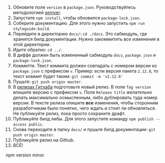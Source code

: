 1. Обновите поле `version` в `package.json`. Руководствуйтесь методологией [semver](https://semver.org/).
2. Запустите `npm install`, чтобы обновился `package-lock.json`.
3. Соберите документацию. Для этого нужно запустить `npm run styleguide:build`.
4. Перейдите в директорию `docs/`: `cd ./docs`. Это сабмодуль, где хранится билд документации. 
Нужно закоммитить все изменения в этой директории.
5. Идите обратно: `cd ../`.
6. В диффе должен быть измененный сабмодуль `docs`, `package.json` и `package-lock.json`.
7. Коммитте. Текст коммита должен совпадать с номером версии из 
`package.json` с префиксом `v`. Пример: если версия пакета `2.12.0`, то текст
коммит будет таким: `git commit -m 'v2.12.0'`
8. Пушьте: `git push origin master`.
9. В [релизах Гитхаба](https://github.com/VKCOM/VKUI/releases) подготовьте
новый релиз. В поле `Tag version` впишите версию с префиксом `v`. Поле
`Release title` желательно делать максимально осмысленным, либо дублировать
туда номер версии. В тексте релиза опишите **все** изменения, чтобы
сторонним разработчикам было понятно, чего ждать и стоит ли обновляться. Не 
публикуйте релиз, пока просто сохраните драфт.
10. Публикуйте билд либы. Для этого запустите команду `npm publish --access public`.
11. Снова переходите в папку `docs/` и пушьте билд документации: `git push origin master`.
12. Публикуйте релиз на Github.
13. ВСЁ!


npm version minor
